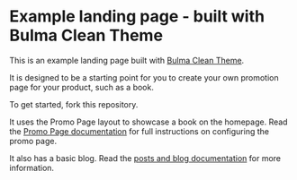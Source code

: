# Example landing page - built with Bulma Clean Theme

This is an example landing page built with [Bulma Clean Theme](https://github.com/chrisrhymes/bulma-clean-theme/).

It is designed to be a starting point for you to create your own promotion page for your product, such as a book.

To get started, fork this repository.

It uses the Promo Page layout to showcase a book on the homepage. Read the [Promo Page documentation](https://www.csrhymes.com/bulma-clean-theme/docs/promo-pages/creating-a-promo-page/) for full instructions on configuring the promo page.

It also has a basic blog. Read the [posts and blog documentation](https://www.csrhymes.com/bulma-clean-theme/docs/posts/creating-a-post/) for more information.

